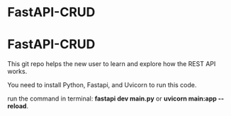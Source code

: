 ﻿# FastAPI-CRUD
# FastAPI-CRUD
This git repo helps the new user to learn and explore how the REST API works.

You need to install Python, Fastapi, and Uvicorn to run this code.

run the command in terminal: **fastapi dev main.py** or **uvicorn main:app --reload**.
